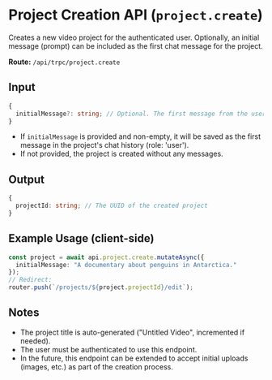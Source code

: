 # Project Creation API (`project.create`)

Creates a new video project for the authenticated user. Optionally, an initial message (prompt) can be included as the first chat message for the project.

**Route:** `/api/trpc/project.create`

## Input
```ts
{
  initialMessage?: string; // Optional. The first message from the user (prompt for the project)
}
```

- If `initialMessage` is provided and non-empty, it will be saved as the first message in the project's chat history (role: 'user').
- If not provided, the project is created without any messages.

## Output
```ts
{
  projectId: string; // The UUID of the created project
}
```

## Example Usage (client-side)
```ts
const project = await api.project.create.mutateAsync({
  initialMessage: "A documentary about penguins in Antarctica."
});
// Redirect:
router.push(`/projects/${project.projectId}/edit`);
```

## Notes
- The project title is auto-generated ("Untitled Video", incremented if needed).
- The user must be authenticated to use this endpoint.
- In the future, this endpoint can be extended to accept initial uploads (images, etc.) as part of the creation process.
